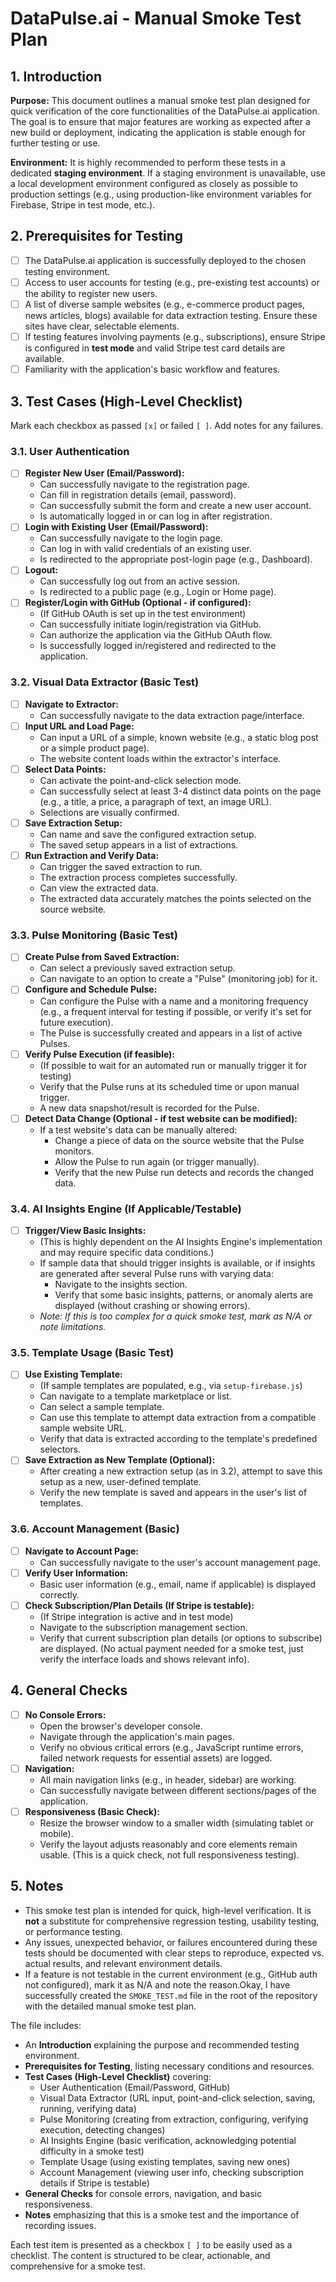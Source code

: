 # DataPulse.ai - Manual Smoke Test Plan

## 1. Introduction

**Purpose:**
This document outlines a manual smoke test plan designed for quick verification of the core functionalities of the DataPulse.ai application. The goal is to ensure that major features are working as expected after a new build or deployment, indicating the application is stable enough for further testing or use.

**Environment:**
It is highly recommended to perform these tests in a dedicated **staging environment**. If a staging environment is unavailable, use a local development environment configured as closely as possible to production settings (e.g., using production-like environment variables for Firebase, Stripe in test mode, etc.).

## 2. Prerequisites for Testing

*   [ ] The DataPulse.ai application is successfully deployed to the chosen testing environment.
*   [ ] Access to user accounts for testing (e.g., pre-existing test accounts) or the ability to register new users.
*   [ ] A list of diverse sample websites (e.g., e-commerce product pages, news articles, blogs) available for data extraction testing. Ensure these sites have clear, selectable elements.
*   [ ] If testing features involving payments (e.g., subscriptions), ensure Stripe is configured in **test mode** and valid Stripe test card details are available.
*   [ ] Familiarity with the application's basic workflow and features.

## 3. Test Cases (High-Level Checklist)

Mark each checkbox as passed `[x]` or failed `[ ]`. Add notes for any failures.

### 3.1. User Authentication

*   [ ] **Register New User (Email/Password):**
    *   Can successfully navigate to the registration page.
    *   Can fill in registration details (email, password).
    *   Can successfully submit the form and create a new user account.
    *   Is automatically logged in or can log in after registration.
*   [ ] **Login with Existing User (Email/Password):**
    *   Can successfully navigate to the login page.
    *   Can log in with valid credentials of an existing user.
    *   Is redirected to the appropriate post-login page (e.g., Dashboard).
*   [ ] **Logout:**
    *   Can successfully log out from an active session.
    *   Is redirected to a public page (e.g., Login or Home page).
*   [ ] **Register/Login with GitHub (Optional - if configured):**
    *   (If GitHub OAuth is set up in the test environment)
    *   Can successfully initiate login/registration via GitHub.
    *   Can authorize the application via the GitHub OAuth flow.
    *   Is successfully logged in/registered and redirected to the application.

### 3.2. Visual Data Extractor (Basic Test)

*   [ ] **Navigate to Extractor:**
    *   Can successfully navigate to the data extraction page/interface.
*   [ ] **Input URL and Load Page:**
    *   Can input a URL of a simple, known website (e.g., a static blog post or a simple product page).
    *   The website content loads within the extractor's interface.
*   [ ] **Select Data Points:**
    *   Can activate the point-and-click selection mode.
    *   Can successfully select at least 3-4 distinct data points on the page (e.g., a title, a price, a paragraph of text, an image URL).
    *   Selections are visually confirmed.
*   [ ] **Save Extraction Setup:**
    *   Can name and save the configured extraction setup.
    *   The saved setup appears in a list of extractions.
*   [ ] **Run Extraction and Verify Data:**
    *   Can trigger the saved extraction to run.
    *   The extraction process completes successfully.
    *   Can view the extracted data.
    *   The extracted data accurately matches the points selected on the source website.

### 3.3. Pulse Monitoring (Basic Test)

*   [ ] **Create Pulse from Saved Extraction:**
    *   Can select a previously saved extraction setup.
    *   Can navigate to an option to create a "Pulse" (monitoring job) for it.
*   [ ] **Configure and Schedule Pulse:**
    *   Can configure the Pulse with a name and a monitoring frequency (e.g., a frequent interval for testing if possible, or verify it's set for future execution).
    *   The Pulse is successfully created and appears in a list of active Pulses.
*   [ ] **Verify Pulse Execution (if feasible):**
    *   (If possible to wait for an automated run or manually trigger it for testing)
    *   Verify that the Pulse runs at its scheduled time or upon manual trigger.
    *   A new data snapshot/result is recorded for the Pulse.
*   [ ] **Detect Data Change (Optional - if test website can be modified):**
    *   If a test website's data can be manually altered:
        *   Change a piece of data on the source website that the Pulse monitors.
        *   Allow the Pulse to run again (or trigger manually).
        *   Verify that the new Pulse run detects and records the changed data.

### 3.4. AI Insights Engine (If Applicable/Testable)

*   [ ] **Trigger/View Basic Insights:**
    *   (This is highly dependent on the AI Insights Engine's implementation and may require specific data conditions.)
    *   If sample data that should trigger insights is available, or if insights are generated after several Pulse runs with varying data:
        *   Navigate to the insights section.
        *   Verify that some basic insights, patterns, or anomaly alerts are displayed (without crashing or showing errors).
    *   *Note: If this is too complex for a quick smoke test, mark as N/A or note limitations.*

### 3.5. Template Usage (Basic Test)

*   [ ] **Use Existing Template:**
    *   (If sample templates are populated, e.g., via `setup-firebase.js`)
    *   Can navigate to a template marketplace or list.
    *   Can select a sample template.
    *   Can use this template to attempt data extraction from a compatible sample website URL.
    *   Verify that data is extracted according to the template's predefined selectors.
*   [ ] **Save Extraction as New Template (Optional):**
    *   After creating a new extraction setup (as in 3.2), attempt to save this setup as a new, user-defined template.
    *   Verify the new template is saved and appears in the user's list of templates.

### 3.6. Account Management (Basic)

*   [ ] **Navigate to Account Page:**
    *   Can successfully navigate to the user's account management page.
*   [ ] **Verify User Information:**
    *   Basic user information (e.g., email, name if applicable) is displayed correctly.
*   [ ] **Check Subscription/Plan Details (If Stripe is testable):**
    *   (If Stripe integration is active and in test mode)
    *   Navigate to the subscription management section.
    *   Verify that current subscription plan details (or options to subscribe) are displayed. (No actual payment needed for a smoke test, just verify the interface loads and shows relevant info).

## 4. General Checks

*   [ ] **No Console Errors:**
    *   Open the browser's developer console.
    *   Navigate through the application's main pages.
    *   Verify no obvious critical errors (e.g., JavaScript runtime errors, failed network requests for essential assets) are logged.
*   [ ] **Navigation:**
    *   All main navigation links (e.g., in header, sidebar) are working.
    *   Can successfully navigate between different sections/pages of the application.
*   [ ] **Responsiveness (Basic Check):**
    *   Resize the browser window to a smaller width (simulating tablet or mobile).
    *   Verify the layout adjusts reasonably and core elements remain usable. (This is a quick check, not full responsiveness testing).

## 5. Notes

*   This smoke test plan is intended for quick, high-level verification. It is **not** a substitute for comprehensive regression testing, usability testing, or performance testing.
*   Any issues, unexpected behavior, or failures encountered during these tests should be documented with clear steps to reproduce, expected vs. actual results, and relevant environment details.
*   If a feature is not testable in the current environment (e.g., GitHub auth not configured), mark it as N/A and note the reason.Okay, I have successfully created the `SMOKE_TEST.md` file in the root of the repository with the detailed manual smoke test plan.

The file includes:
-   An **Introduction** explaining the purpose and recommended testing environment.
-   **Prerequisites for Testing**, listing necessary conditions and resources.
-   **Test Cases (High-Level Checklist)** covering:
    -   User Authentication (Email/Password, GitHub)
    -   Visual Data Extractor (URL input, point-and-click selection, saving, running, verifying data)
    -   Pulse Monitoring (creating from extraction, configuring, verifying execution, detecting changes)
    -   AI Insights Engine (basic verification, acknowledging potential difficulty in a smoke test)
    -   Template Usage (using existing templates, saving new ones)
    -   Account Management (viewing user info, checking subscription details if Stripe is testable)
-   **General Checks** for console errors, navigation, and basic responsiveness.
-   **Notes** emphasizing that this is a smoke test and the importance of recording issues.

Each test item is presented as a checkbox `[ ]` to be easily used as a checklist. The content is structured to be clear, actionable, and comprehensive for a smoke test.

